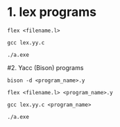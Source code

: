 # 1. lex programs
`flex <filename.l>`

`gcc lex.yy.c`

`./a.exe`

#2. Yacc (Bison) programs

`bison -d <program_name>.y`

`flex <filename.l> <program_name>.y`

`gcc lex.yy.c <program_name>`

`./a.exe`